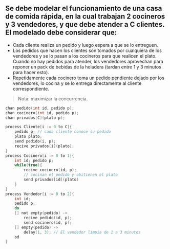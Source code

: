 ## Se debe modelar el funcionamiento de una casa de comida rápida, en la cual trabajan 2 cocineros y 3 vendedores, y que debe atender a C clientes. El modelado debe considerar que:
- Cada cliente realiza un pedido y luego espera a que se lo entreguen.
- Los pedidos que hacen los clientes son tomados por cualquiera de los vendedores y se lo pasan a los cocineros para que realicen el plato. Cuando no hay pedidos para atender, los vendedores aprovechan para reponer un pack de bebidas de la heladera (tardan entre 1 y 3 minutos para hacer esto).
- Repetidamente cada cocinero toma un pedido pendiente dejado por los vendedores, lo cocina y se lo entrega directamente al cliente correspondiente.

> Nota: maximizar la concurrencia.

```c
chan pedido(int id, pedido p);
chan cocinero(int id, pedido p);
chan privados[C](plato p);

process Cliente[i := 0 to C]{
    pedido p; // cada cliente conoce su pedido
    plato plato;
    send pedido(i, p);
    recive privados[i](plato);
}
process Cocinero[i := 0 to 1]{
    int id; pedido p;
    while(true){
        recive cocinero(id, p);
        // cocinan el pedido y obitienen el plato
        send privados[id](plato)
    }   
}
process Vendedor[i := 0 to 2]{
    int id;
    pedido p;
    do
    [] not empty(pedido) ->
        recive pedido(id, p);
        send cocinero(id, p);
    [] empty(pedido) ->
        delay(1, 3); // El vendedor limpia de 1 a 3 minutos 
    od
}
```